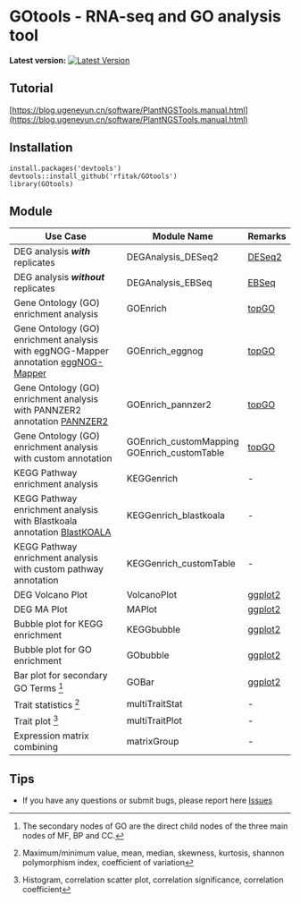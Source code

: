 # GOtools - RNA-seq and GO analysis tool


**Latest version:** [![Latest Version](https://img.shields.io/github/release/biomarble/PlantNGSTools.svg?style=flat?maxAge=86400)](https://github.com/biomarble/PlantNGSTools/releases)


## Tutorial

[https://blog.ugeneyun.cn/software/PlantNGSTools.manual.html](https://blog.ugeneyun.cn/software/PlantNGSTools.manual.html)



## Installation



```
install.packages('devtools')
devtools::install_github('rfitak/GOtools')
library(GOtools)
```



## Module


|Use Case|Module Name| Remarks                                                |
|-|-|-|
|DEG analysis ***with*** replicates|DEGAnalysis_DESeq2|[DESeq2](https://doi.org/10.1186/s13059-014-0550-8)|
|DEG analysis ***without*** replicates|DEGAnalysis_EBSeq|[EBSeq](https://doi.org/10.1093/bioinformatics/btt087)|
|Gene Ontology (GO) enrichment analysis|GOEnrich|[topGO](https://doi.org/10.1093/bioinformatics/btl140)|
|Gene Ontology (GO) enrichment analysis with eggNOG-Mapper annotation [eggNOG-Mapper](http://eggnog-mapper.embl.de/)|GOEnrich_eggnog| [topGO](https://doi.org/10.1093/bioinformatics/btl140)|
|Gene Ontology (GO) enrichment analysis with PANNZER2 annotation [PANNZER2](http://ekhidna2.biocenter.helsinki.fi/sanspanz/)|GOEnrich_pannzer2| [topGO](https://doi.org/10.1093/bioinformatics/btl140)|
|Gene Ontology (GO) enrichment analysis with custom annotation|GOEnrich_customMapping<br>GOEnrich_customTable|[topGO](https://doi.org/10.1093/bioinformatics/btl140) |
|KEGG Pathway enrichment analysis|KEGGenrich|-|
|KEGG Pathway enrichment analysis with Blastkoala annotation [BlastKOALA](https://www.kegg.jp/blastkoala/)|KEGGenrich_blastkoala| - |
|KEGG Pathway enrichment analysis with custom pathway annotation|KEGGenrich_customTable| - |
|DEG Volcano Plot|VolcanoPlot|[ggplot2](https://ggplot2.tidyverse.org/)|
|DEG MA Plot|MAPlot|[ggplot2](https://ggplot2.tidyverse.org/)|
|Bubble plot for KEGG enrichment|KEGGbubble|[ggplot2](https://ggplot2.tidyverse.org/)|
|Bubble plot for GO enrichment|GObubble|[ggplot2](https://ggplot2.tidyverse.org/)<br>|
|Bar plot for secondary GO Terms [^1]|GOBar|[ggplot2](https://ggplot2.tidyverse.org/)<br>|
|Trait statistics [^2]|multiTraitStat|-|
|Trait plot [^3]| multiTraitPlot|-|
|Expression matrix combining|matrixGroup|-|


[^1]: The secondary nodes of GO are the direct child nodes of the three main nodes of MF, BP and CC.
[^2]: Maximum/minimum value, mean, median, skewness, kurtosis, shannon polymorphism index, coefficient of variation
[^3]: Histogram, correlation scatter plot, correlation significance, correlation coefficient

## Tips

- If you have any questions or submit bugs, please report here [Issues](https://github.com/rfitak/GOtools/issues)
